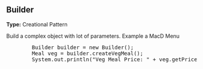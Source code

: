 <h2>Builder</h2>
<b>Type:</b> Creational Pattern
<br>

Build a complex object with lot of parameters. Example a MacD Menu

<pre>
        Builder builder = new Builder();
        Meal veg = builder.createVegMeal();
        System.out.println("Veg Meal Price: " + veg.getPrice());
</pre>